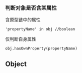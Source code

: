 ### 判断对象是否含某属性

含原型链中的属性

```
'propertyName' in obj //boolean
```

仅判断自身属性

```
obj.hasOwnProperty(propertyName)
```



## Object

